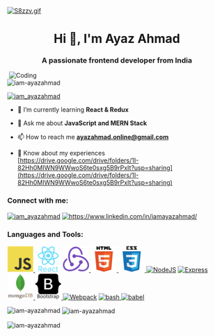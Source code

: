 
[![S8zzv.gif](https://s6.gifyu.com/images/S8zzv.gif)](https://gifyu.com/image/S8zzv)

<h1 text_color=f03c15&bg_color=0,000000,130F40 align="center">Hi 👋, I'm Ayaz Ahmad</h1>
<h3 align="center">A passionate frontend developer from India</h3>
<img  align="right" alt="Coding" width="500" src="https://camo.githubusercontent.com/5ddf73ad3a205111cf8c686f687fc216c2946a75005718c8da5b837ad9de78c9/68747470733a2f2f7468756d62732e6766796361742e636f6d2f4576696c4e657874446576696c666973682d736d616c6c2e676966"/>

<p align="left"> <img src="https://komarev.com/ghpvc/?username=iam-ayazahmad&label=Profile%20views&color=0e75b6&style=flat" alt="iam-ayazahmad" /> </p>

<p align="left"> <a href="https://twitter.com/iam_ayazahmad" target="blank"><img src="https://img.shields.io/twitter/follow/iam_ayazahmad?logo=twitter&style=for-the-badge" alt="iam_ayazahmad" /></a> </p>

- 🌱 I’m currently learning **React & Redux**

- 💬 Ask me about **JavaScript and MERN Stack**

- 📫 How to reach me **ayazahmad.online@gmail.com**

- 📄 Know about my experiences [https://drive.google.com/drive/folders/1I-82Hh0MIWN9WWwoS6te0sxg5B9rPxIt?usp=sharing](https://drive.google.com/drive/folders/1I-82Hh0MIWN9WWwoS6te0sxg5B9rPxIt?usp=sharing)

<h3 align="left">Connect with me:</h3>

<p align="left">
<a href="https://twitter.com/iam_ayazahmad" target="blank"><img align="center" src="https://raw.githubusercontent.com/rahuldkjain/github-profile-readme-generator/master/src/images/icons/Social/twitter.svg" alt="iam_ayazahmad" height="50" width="50" /></a>
<a href="https://www.linkedin.com/in/iamayazahmad/" target="blank"><img align="center" src="https://raw.githubusercontent.com/rahuldkjain/github-profile-readme-generator/master/src/images/icons/Social/linked-in-alt.svg" alt="https://www.linkedin.com/in/iamayazahmad/" height="50" width="50" /></a>
</p>

<h3 align="left">Languages and Tools:</h3>
<p align="left"><a href="https://developer.mozilla.org/en-US/docs/Web/JavaScript" target="_blank" rel="noreferrer"> <img src="https://raw.githubusercontent.com/devicons/devicon/master/icons/javascript/javascript-original.svg" alt="javascript" width="60" height="60"/> </a>
<a href="https://reactjs.org/" target="_blank" rel="noreferrer"> <img src="https://raw.githubusercontent.com/devicons/devicon/master/icons/react/react-original-wordmark.svg" alt="react" width="60" height="60"/></a>
<a href="https://redux.js.org" target="_blank" rel="noreferrer"> <img src="https://raw.githubusercontent.com/devicons/devicon/master/icons/redux/redux-original.svg" alt="redux" width="60" height="60"/> </a>
<a href="https://www.w3.org/html/" target="_blank" rel="noreferrer"> <img src="https://raw.githubusercontent.com/devicons/devicon/master/icons/html5/html5-original-wordmark.svg" alt="html5" width="60" height="60"/> </a>
<a href="https://www.w3schools.com/css/" target="_blank" rel="noreferrer"> <img src="https://raw.githubusercontent.com/devicons/devicon/master/icons/css3/css3-original-wordmark.svg" alt="css3" width="60" height="60"/> </a>
<a href="https://nodejs.org/en/" target="_blank" rel="noreferrer"><img src="https://raw.githubusercontent.com/danielcranney/readme-generator/main/public/icons/skills/nodejs-colored.svg" width="60" height="60" alt="NodeJS" /></a>
<a href="https://expressjs.com/" target="_blank" rel="noreferrer"><img src="https://raw.githubusercontent.com/danielcranney/readme-generator/main/public/icons/skills/express-colored.svg" width="60" height="60" alt="Express" /></a> 
<a href="https://www.mongodb.com/" target="_blank" rel="noreferrer"> <img src="https://raw.githubusercontent.com/devicons/devicon/master/icons/mongodb/mongodb-original-wordmark.svg" alt="mongodb" width="60" height="60"/> </a>
<a href="https://getbootstrap.com" target="_blank" rel="noreferrer"> <img src="https://raw.githubusercontent.com/devicons/devicon/master/icons/bootstrap/bootstrap-plain-wordmark.svg" alt="bootstrap" width="60" height="60"/> </a>
<a href="https://webpack.js.org/" target="_blank" rel="noreferrer"><img src="https://raw.githubusercontent.com/danielcranney/readme-generator/main/public/icons/skills/webpack-colored.svg" width="60" height="60" alt="Webpack" /></a>
<a href="https://www.gnu.org/software/bash/" target="_blank" rel="noreferrer"> <img src="https://www.vectorlogo.zone/logos/gnu_bash/gnu_bash-icon.svg" alt="bash" width="60" height="60"/> </a>
<a href="https://babeljs.io/" target="_blank" rel="noreferrer"> <img src="https://www.vectorlogo.zone/logos/babeljs/babeljs-icon.svg" alt="babel" width="60" height="60"/> </a></p>



<p><img align="left" src="https://github-readme-stats.vercel.app/api/top-langs?username=iam-ayazahmad&show_icons=true&line_height=20&title_color=7A7ADB&icon_color=2234AE&text_color=D3D3D3&bg_color=0,000000,130F40"  alt="iam-ayazahmad" /></p>



<p>&nbsp;<img align="center" src="https://github-readme-stats.vercel.app/api?username=iam-ayazahmad&show_icons==true&line_height=20&title_color=7A7ADB&icon_color=2234AE&text_color=D3D3D3&bg_color=0,000000,130F40"  alt="iam-ayazahmad" /></p>

<p><img align="center" src="https://github-readme-streak-stats.herokuapp.com/?user=iam-ayazahmad&show_icons==true&line_height=20&title_color=7A7ADB&icon_color=2234AE&text_color=D3D3D3&bg_color=0,000000,130F40"  alt="iam-ayazahmad" /></p>
